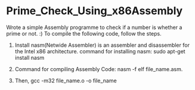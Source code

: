 # Prime_Check_Using_x86Assembly
Wrote a simple Assembly programme to check if a number is whether a prime or not. :)
To compile the following code, follow the steps.

1) Install nasm(Netwide Assembler) is an assembler and disassembler for the Intel x86 architecture.
   command for installing nasm: sudo apt-get install nasm

2) Command for compiling Assembly Code: nasm -f elf file_name.asm.
3)  Then, gcc -m32 file_name.o -o file_name
